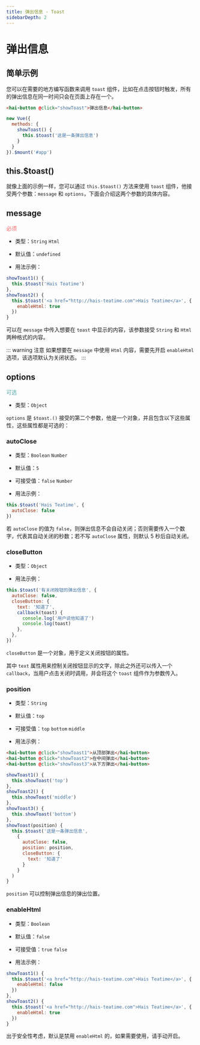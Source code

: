 ```yaml
---
title: 弹出信息 - Toast
sidebarDepth: 2
---
```


# 弹出信息



## 简单示例

您可以在需要的地方编写函数来调用 `toast` 组件，比如在点击按钮时触发，所有的弹出信息在同一时间只会在页面上存在一个。

<ClientOnly>
<toast-demo-1></toast-demo-1>
</ClientOnly>

```html
<hai-button @click="showToast">弹出信息</hai-button>
```

```js
new Vue({
  methods: {
    showToast() {
      this.$toast('这是一条弹出信息')
    }
  }
}).$mount('#app')
```




## this.$toast()

就像上面的示例一样，您可以通过 `this.$toast()` 方法来使用 `toast` 组件，他接受两个参数：`message` 和 `options`，下面会介绍这两个参数的具体内容。

## message
<font color=#ff6464>必须</font>

- 类型：`String` `Html`

- 默认值：`undefined`

- 用法示例：

<ClientOnly>
<toast-demo-2></toast-demo-2>
</ClientOnly>

```js
showToast1() {
  this.$toast('Hais Teatime')
},
showToast2() {
  this.$toast('<a href="http://hais-teatime.com">Hais Teatime</a>', {
    enableHtml: true
  })
}
```

可以在 `message` 中传入想要在 `toast` 中显示的内容，该参数接受 `String` 和 `Html` 两种格式的内容。

::: warning 注意
如果想要在 `message` 中使用 `Html` 内容，需要先开启 `enableHtml` 选项，该选项默认为关闭状态。
:::




## options
<font color=#56a7ac>可选</font>

- 类型：`Object`

`options` 是 `$toast.()` 接受的第二个参数，他是一个对象，并且包含以下这些属性，这些属性都是可选的：




### autoClose

- 类型：`Boolean` `Number`

- 默认值：`5`

- 可接受值：`false` `Number`

- 用法示例：

```js
this.$toast('Hais Teatime', {
  autoClose: false
})
```

若 `autoClose` 的值为 `false`，则弹出信息不会自动关闭；否则需要传入一个数字，代表其自动关闭的秒数；若不写 `autoClose` 属性，则默认 5 秒后自动关闭。




### closeButton

- 类型：`Object`

- 用法示例：

<ClientOnly>
<toast-demo-3></toast-demo-3>
</ClientOnly>

```js
this.$toast('有关闭按钮的弹出信息', {
  autoClose: false,
  closeButton: {
    text: '知道了',
    callback(toast) {
      console.log('用户说他知道了')
      console.log(toast)
    },
  },
})
```

`closeButton` 是一个对象，用于定义关闭按钮的属性。

其中 `text` 属性用来控制关闭按钮显示的文字，除此之外还可以传入一个 `callback`，当用户点击关闭时调用，并会将这个 `toast` 组件作为参数传入。




### position

- 类型：`String`

- 默认值：`top`

- 可接受值：`top` `bottom` `middle`

- 用法示例：

<ClientOnly>
<toast-demo-4></toast-demo-4>
</ClientOnly>

```html
<hai-button @click="showToast1">从顶部弹出</hai-button>
<hai-button @click="showToast2">在中间弹出</hai-button>
<hai-button @click="showToast3">从下方弹出</hai-button>
```

```js
showToast1() {
  this.showToast('top')
},
showToast2() {
  this.showToast('middle')
},
showToast3() {
  this.showToast('bottom')
},
showToast(position) {
  this.$toast('这是一条弹出信息',
    {
      autoClose: false,
      position: position,
      closeButton: {
        text: '知道了'
      }
    }
  )
}
```

`position` 可以控制弹出信息的弹出位置。



### enableHtml

- 类型：`Boolean`

- 默认值：`false`

- 可接受值：`true` `false`

- 用法示例：

<ClientOnly>
<toast-demo-5></toast-demo-5>
</ClientOnly>

```js
showToast1() {
  this.$toast('<a href="http://hais-teatime.com">Hais Teatime</a>', {
    enableHtml: false
  })
},
showToast2() {
  this.$toast('<a href="http://hais-teatime.com">Hais Teatime</a>', {
    enableHtml: true
  })
}
```

出于安全性考虑，默认是禁用 `enableHtml` 的，如果需要使用，请手动开启。